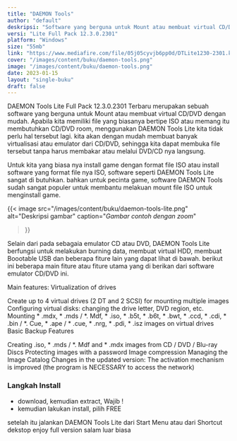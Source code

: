 ```yaml
---
title: "DAEMON Tools"
author: "default"
deskripsi: "Software yang berguna untuk Mount atau membuat virtual CD/DVD"
versi: "Lite Full Pack 12.3.0.2301"
platform: "Windows"
size: "55mb"
link: "https://www.mediafire.com/file/05j05cyvjb6pp0d/DTLite1230-2301.kuyhAa.rar/file"
cover: "/images/content/buku/daemon-tools.png"
image: "/images/content/buku/daemon-tools.png"
date: 2023-01-15
layout: "single-buku"
draft: false
---
```


DAEMON Tools Lite Full Pack 12.3.0.2301 Terbaru merupakan sebuah software yang berguna untuk Mount atau membuat virtual CD/DVD dengan mudah. Apabila kita memiliki file yang biasanya bertipe ISO atau memang itu membutuhkan CD/DVD room, menggunakan DAEMON Tools Lite kita tidak perlu hal tersebut lagi. kita akan dengan mudah membuat banyak virtualisasi atau emulator dari CD/DVD, sehingga kita dapat membuka file tersebut tanpa harus membakar atau melalui DVD/CD nya langsung.

Untuk kita yang biasa nya install game dengan format file ISO atau install software yang format file nya ISO, software seperti DAEMON Tools Lite sangat di butuhkan. bahkan untuk pecinta game, software DAEMON Tools sudah sangat populer untuk membantu melakuan mount file ISO untuk menginstall game.

  {{< image 
  src="/images/content/buku/daemon-tools-lite.png" 
  alt="Deskripsi gambar" 
  caption="*Gambar contoh dengan zoom*" 
  >}}

  Selain dari pada sebagaia emulator CD atau DVD, DAEMON Tools Lite berfungsi untuk melakukan burning data, membuat virtual HDD, membuat Boootable USB dan beberapa fiture lain yang dapat lihat di bawah. berikut ini beberapa main fiture atau fiture utama yang di berikan dari software emulator CD/DVD ini.

Main features:
Virtualization of drives

Create up to 4 virtual drives (2 DT and 2 SCSI) for mounting multiple images
Configuring virtual disks: changing the drive letter, DVD region, etc.
Mounting * .mdx, * .mds / *. Mdf, * .iso, * .b5t, * .b6t, * .bwt, * .ccd, * .cdi, * .bin / *. Cue, * .ape / * .cue, * .nrg, * .pdi, * .isz images on virtual drives
Basic Backup Features

Creating .iso, * .mds / *. Mdf and * .mdx images from CD / DVD / Blu-ray Discs
Protecting images with a password
Image compression
Managing the Image Catalog
Changes in the updated version:
The activation mechanism is improved (the program is NECESSARY to access the network)

### Langkah Install

 - download, kemudian extract, Wajib !
 - kemudian lakukan install, pilih FREE

setelah itu jalankan DAEMON Tools Lite dari Start Menu atau dari Shortcut dekstop enjoy full version salam luar biasa